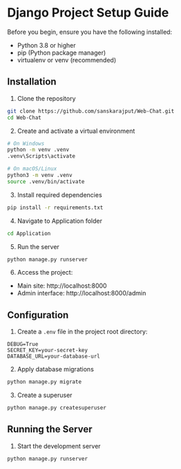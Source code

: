 # Django Project Setup Guide

Before you begin, ensure you have the following installed:
- Python 3.8 or higher
- pip (Python package manager)
- virtualenv or venv (recommended)

## Installation

1. Clone the repository
```bash
git clone https://github.com/sanskarajput/Web-Chat.git
cd Web-Chat
```

2. Create and activate a virtual environment
```bash
# On Windows
python -m venv .venv
.venv\Scripts\activate

# On macOS/Linux
python3 -m venv .venv
source .venv/bin/activate
```

3. Install required dependencies
```bash
pip install -r requirements.txt
```

4. Navigate to Application folder
```bash
cd Application
```

5. Run the server
```bash
python manage.py runserver
```


6. Access the project:
- Main site: http://localhost:8000
- Admin interface: http://localhost:8000/admin


## Configuration

1. Create a `.env` file in the project root directory:
```
DEBUG=True
SECRET_KEY=your-secret-key
DATABASE_URL=your-database-url
```

2. Apply database migrations
```bash
python manage.py migrate
```

3. Create a superuser
```bash
python manage.py createsuperuser
```

## Running the Server

1. Start the development server
```bash
python manage.py runserver
```
